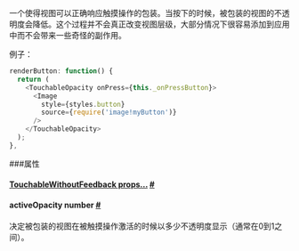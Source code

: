 一个使得视图可以正确响应触摸操作的包装。当按下的时候，被包装的视图的不透明度会降低。这个过程并不会真正改变视图层级，大部分情况下很容易添加到应用中而不会带来一些奇怪的副作用。

例子：

```javascript
renderButton: function() {
  return (
    <TouchableOpacity onPress={this._onPressButton}>
      <Image
        style={styles.button}
        source={require('image!myButton')}
      />
    </TouchableOpacity>
  );
},
```

###属性

<div class="props">
    <div class="prop"><h4 class="propTitle"><a class="anchor" name="touchablewithoutfeedback"></a><a href="touchablewithoutfeedback.html#props">TouchableWithoutFeedback props...</a> <a class="hash-link" href="#touchablewithoutfeedback">#</a></h4></div>
    <div class="prop">
        <h4 class="propTitle"><a class="anchor" name="activeopacity"></a>activeOpacity <span class="propType">number</span> <a class="hash-link" href="#activeopacity">#</a></h4>
        <div>
            <p>决定被包装的视图在被触摸操作激活的时候以多少不透明度显示（通常在0到1之间）。</p>
        </div>
    </div>
</div>
